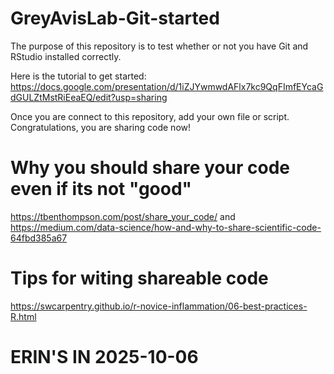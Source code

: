 # GreyAvisLab-Git-started
The purpose of this repository is to test whether or not you have Git and RStudio installed correctly. 

Here is the tutorial to get started: https://docs.google.com/presentation/d/1iZJYwmwdAFlx7kc9QqFImfEYcaGdGULZtMstRiEeaEQ/edit?usp=sharing

Once you are connect to this repository, add your own file or script. 
Congratulations, you are sharing code now! 

# Why you should share your code even if its not "good"
https://tbenthompson.com/post/share_your_code/ and https://medium.com/data-science/how-and-why-to-share-scientific-code-64fbd385a67

# Tips for witing shareable code
https://swcarpentry.github.io/r-novice-inflammation/06-best-practices-R.html

# ERIN'S IN 2025-10-06